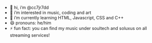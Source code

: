 - 👋 hi, i’m @cc7jr7dd
- 👀 i’m interested in music, coding and art
- 🌱 i’m currently learning HTML, Javascript, CSS and C++
- 😄 pronouns: he/him
- ⚡ fun fact: you can find my music under soultech and soluxus on all streaming services!

<!---
cc7jr7dd/cc7jr7dd is a ✨ special ✨ repository because its `README.md` (this file) appears on your GitHub profile.
You can click the Preview link to take a look at your changes.
--->

